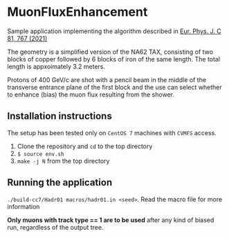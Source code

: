 # MuonFluxEnhancement

Sample application implementing the algorithm described in [Eur. Phys. J. C 81, 767 (2021)](https://doi.org/10.1140/epjc/s10052-021-09541-7)

The geometry is a simplified version of the NA62 TAX, consisting of two blocks of copper followed by 6 blocks of iron of the same length. The total length is appxoimately 3.2 meters.

Protons of 400 GeV/c are shot with a pencil beam in the middle of the transverse entrance plane of the first block and the use can select whether to enhance (bias) the muon flux resulting from the shower.

## Installation instructions
The setup has been tested only on `CentOS 7` machines with `CVMFS` access.

1. Clone the repository and `cd` to the top directory
2. `$ source env.sh`
3. `make -j N` from the top directory


## Running the application
`./build-cc7/Hadr01 macros/hadr01.in <seed>`. Read the macro file for more information 

**Only muons with track type == 1 are to be used** after any kind of biased run, regardless of the output tree.

